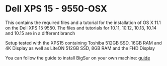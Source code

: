 # Dell XPS 15 - 9550-OSX
This contains the required files and a tutorial for the installation of OS X 11.1 on the Dell XPS 15 9550. The files and tutorials for 10.11, 10.12, 10.13, 10.14 and 10.15 are in a different branch
  
Setup tested with the XPS15 containing Toshiba 512GB SSD, 16GB RAM and 4K Display as well as LiteON 512GB SSD, 8GB RAM and the FHD Display
  
You can follow the guide to install BigSur on your own machine: [guide][1]

[1]:  Tutorial_11.0.md
